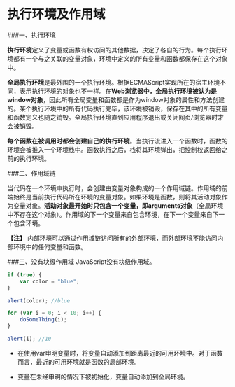 
执行环境及作用域
=========

###一、执行环境

**执行环境**定义了变量或函数有权访问的其他数据，决定了各自的行为。每个执行环境都有一个与之关联的变量对象，环境中定义的所有变量和函数都保存在这个对象中。

**全局执行环境**是最外围的一个执行环境。根据ECMAScript实现所在的宿主环境不同，表示执行环境的对象也不一样。在**Web浏览器中，全局执行环境被认为是window对象**，因此所有全局变量和函数都是作为window对象的属性和方法创建的。某个执行环境中的所有代码执行完毕，该环境被销毁，保存在其中的所有变量和函数定义也随之销毁。全局执行环境直到应用程序退出或关闭网页/浏览器时才会被销毁。

**每个函数在被调用时都会创建自己的执行环境**。当执行流进入一个函数时，函数的环境会被推入一个环境栈中。函数执行之后，栈将其环境弹出，把控制权返回给之前的执行环境。

###二、作用域链

当代码在一个环境中执行时，会创建由变量对象构成的一个作用域链。作用域的前端始终是当前执行代码所在环境的变量对象。如果环境是函数，则将其活动对象作为变量对象。**活动对象最开始时只包含一个变量，即arguments对象**（全局环境中不存在这个对象）。作用域的下一个变量来自包含环境，在下一个变量来自下一个包含环境。

**【注】** 内部环境可以通过作用域链访问所有的外部环境，而外部环境不能访问内部环境中的任何变量和函数。

###三、没有块级作用域
JavaScript没有块级作用域。
```javascript
if (true) {
    var color = "blue";
}

alert(color); //blue
```
```javascript
for (var i = 0; i < 10; i++) {
    doSomeThing(i);
}

alert(i); //10
```
- 在使用var申明变量时，将变量自动添加到距离最近的可用环境中。对于函数而言，最近的可用环境就是函数的局部环境。

- 变量在未经申明的情况下被初始化，变量自动添加到全局环境。
